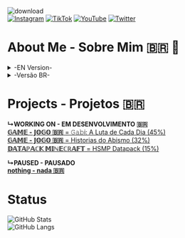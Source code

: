 ![download](https://github.com/GaryLickt/GaryLickt/assets/70419113/bb2043e7-c0b0-4da1-9ff1-670104ada15b)</br>
[![Instagram](https://img.shields.io/badge/Instagram-%23E4405F.svg?style=for-the-badge&logo=Instagram&logoColor=white)](https://www.instagram.com/bibielwo_/)
[![TikTok](https://img.shields.io/badge/TikTok-%23000000.svg?style=for-the-badge&logo=TikTok&logoColor=white)](https://www.tiktok.com/@gabri_berp)
[![YouTube](https://img.shields.io/badge/YouTube-%23FF0000.svg?style=for-the-badge&logo=YouTube&logoColor=white)](https://www.youtube.com/channel/UCSZ3PYvlHkhHl5XkeQd70Rg)
[![Twitter](https://img.shields.io/badge/Twitter-%231DA1F2.svg?style=for-the-badge&logo=Twitter&logoColor=white)](https://twitter.com/LicktGary)
# About Me - Sobre Mim 🇧🇷 👀
<details>
<summary>-EN Version-</summary>
- My name is Gabriel</br>
- I am currently 18 years old</br> 
- I study at the Universidade Católica de Pernambuco 💵</br>
- And I'm brazilian 😲</br>
- I currently enjoy developing games using GameMaker Studio 2, and creating datapacks and mods for Minecraft🤓</br>
- I also like to mess with pixel art, even though I don't have as much knowledge as I would like to have🗿</br>
- From time to time I develop electronic music, to use in my games, also without much knowledge, basic stuff🔊</br>
- I'm studying computer science, currently in the 2st period 🖥</br>
- And I plan to use github to store and document my codes made during this time at university 🤓</br>
</details>

<details>
<summary>-Versão BR-</summary>
- Meu nome é Gabriel</br>
- Atualmente possuo 18 anos</br>
- Estou estudando na Universidade Católica de Pernambuco 💵</br>
- E sou brasileiro 😲</br>
- Atualmente gosto de desenvolver jogos usando o GameMaker Studio 2, e criar datapacks e mods para Minecraft🤓</br>
- Gosto tambem de mexer com pixel art, mesmo não tendo TANTO dominio como gostaria de ter🗿</br>
- De vez enquando desenvolvo musicas eletronicas, para usar em meus jogos, tambem sem muito dominio, coisa basica🔊</br>
- Estou estudando Ciencias da Computação, e atualmente estou no 2º periodo 🖥</br>
- E planejo usar o github para guardar e documentar meus codigos feitos durante esse tempo na universidade 🤓</br>
</details>

# Projects - Projetos 🇧🇷
**↳WORKING ON - EM DESENVOLVIMENTO 🇧🇷**</br>
[**𝔾𝔸𝕄𝔼 - 𝕁𝕆𝔾𝕆 🇧🇷** = 𝙶𝚊𝚋i: A Luta de Cada Dia (45%)](https://github.com/GaryLickt/codigos/tree/Faculdade/Codigos_GameMaker/Gabi%20a%20Luta%20de%20cada%20dia)</br>
[**𝔾𝔸𝕄𝔼 - 𝕁𝕆𝔾𝕆 🇧🇷** = Historias do Abismo (32%)](https://github.com/GaryLickt/codigos/tree/Faculdade/Codigos_GameMaker/Contos%20do%20Abismo)</br>
[**𝔻𝔸𝕋𝔸ℙ𝔸ℂ𝕂 𝕄𝕀ℕ𝔼ℂℝ𝔸𝔽𝕋** =  HSMP Datapack (15%)]()</br>

**↳PAUSED - PAUSADO**</br>
[**nothing - nada 🇧🇷**](https://github.com/GaryLickt/codigos/tree/Faculdade/Codigos_GameMaker)</br>

# Status
![GitHub Stats](https://github-readme-stats.vercel.app/api?username=gabriberp&show_icons=true&theme=radical)</br>
![GitHub Langs](https://github-readme-stats.vercel.app/api/top-langs/?username=gabriberp&layout=compact&theme=blue-green)
